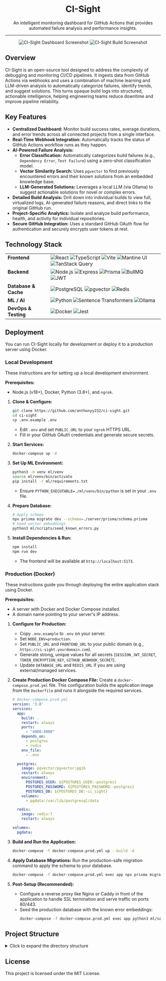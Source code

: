 <h1 align="center">CI-Sight</h1>

<p align="center">
  An intelligent monitoring dashboard for GitHub Actions that provides automated failure analysis and performance insights.
</p>

---

<p align="center">
  <img src="https://github.com/user-attachments/assets/cd0650ed-e5ec-4517-80c2-05fa405031c2" alt="CI-Sight Dashboard Screenshot">
  <img src="https://github.com/user-attachments/assets/83fc2e79-b30f-4d8f-aa1a-478f66f20f34" alt="CI-Sight Build Screenshot">
</p>

## Overview

CI-Sight is an open-source tool designed to address the complexity of debugging and monitoring CI/CD pipelines. It ingests data from GitHub Actions via webhooks and uses a combination of machine learning and LLM-driven analysis to automatically categorize failures, identify trends, and suggest solutions. This turns opaque build logs into structured, actionable intelligence, helping engineering teams reduce downtime and improve pipeline reliability.

## Key Features

-   **Centralized Dashboard:** Monitor build success rates, average durations, and error trends across all connected projects from a single interface.
-   **Real-Time Webhook Integration:** Automatically tracks the status of GitHub Actions workflow runs as they happen.
-   **AI-Powered Failure Analysis:**
    -   **Error Classification:** Automatically categorizes build failures (e.g., `Dependency Error`, `Test Failure`) using a zero-shot classification model.
    -   **Vector Similarity Search:** Uses `pgvector` to find previously encountered errors and their known solutions from an embedded knowledge base.
    -   **LLM-Generated Solutions:** Leverages a local LLM (via Ollama) to suggest actionable solutions for novel or complex errors.
-   **Detailed Build Analysis:** Drill down into individual builds to view full, virtualized logs, AI-generated failure reasons, and direct links to the original GitHub run.
-   **Project-Specific Analytics:** Isolate and analyze build performance, health, and activity for individual repositories.
-   **Secure GitHub Integration:** Uses a standard GitHub OAuth flow for authentication and securely encrypts user tokens at rest.

## Technology Stack

<table>
  <tr>
    <td valign="top"><strong>Frontend</strong></td>
    <td>
      <img src="https://img.shields.io/badge/React-61DAFB?logo=react&logoColor=black" alt="React"/>
      <img src="https://img.shields.io/badge/TypeScript-3178C6?logo=typescript&logoColor=white" alt="TypeScript"/>
      <img src="https://img.shields.io/badge/Vite-646CFF?logo=vite&logoColor=white" alt="Vite"/>
      <img src="https://img.shields.io/badge/Mantine-339AF0?logo=mantine&logoColor=white" alt="Mantine UI"/>
      <img src="https://img.shields.io/badge/TanStack_Query-FF4154?logo=tanstack&logoColor=white" alt="TanStack Query"/>
    </td>
  </tr>
  <tr>
    <td valign="top"><strong>Backend</strong></td>
    <td>
      <img src="https://img.shields.io/badge/Node.js-339933?logo=nodedotjs&logoColor=white" alt="Node.js"/>
      <img src="https://img.shields.io/badge/Express-000000?logo=express&logoColor=white" alt="Express"/>
      <img src="https://img.shields.io/badge/Prisma-2D3748?logo=prisma&logoColor=white" alt="Prisma"/>
      <img src="https://img.shields.io/badge/BullMQ-D12A28?logo=bullmq&logoColor=white" alt="BullMQ"/>
      <img src="https://img.shields.io/badge/JWT-000000?logo=jsonwebtokens&logoColor=white" alt="JWT"/>
    </td>
  </tr>
  <tr>
    <td valign="top"><strong>Database & Cache</strong></td>
    <td>
      <img src="https://img.shields.io/badge/PostgreSQL-4169E1?logo=postgresql&logoColor=white" alt="PostgreSQL"/>
      <img src="https://img.shields.io/badge/pgvector-2E8555?logo=postgresql&logoColor=white" alt="pgvector"/>
      <img src="https://img.shields.io/badge/Redis-DC382D?logo=redis&logoColor=white" alt="Redis"/>
    </td>
  </tr>
  <tr>
    <td valign="top"><strong>ML / AI</strong></td>
    <td>
      <img src="https://img.shields.io/badge/Python-3776AB?logo=python&logoColor=white" alt="Python"/>
      <img src="https://img.shields.io/badge/SentenceTransformers-000000" alt="Sentence Transformers"/>
      <img src="https://img.shields.io/badge/Ollama-000000" alt="Ollama"/>
    </td>
  </tr>
  <tr>
    <td valign="top"><strong>DevOps & Testing</strong></td>
    <td>
      <img src="https://img.shields.io/badge/Docker-2496ED?logo=docker&logoColor=white" alt="Docker"/>
      <img src="https://img.shields.io/badge/Jest-C21325?logo=jest&logoColor=white" alt="Jest"/>
    </td>
  </tr>
</table>

## Deployment

You can run CI-Sight locally for development or deploy it to a production server using Docker.

### Local Development

These instructions are for setting up a local development environment.

**Prerequisites:**
-   Node.js (v18+), Docker, Python (3.8+), and `ngrok`.

1.  **Clone & Configure:**
    ```bash
    git clone https://github.com/anthonyy232/ci-sight.git
    cd ci-sight
    cp .env.example .env
    ```
    -   Edit `.env` and set `PUBLIC_URL` to your `ngrok` HTTPS URL.
    -   Fill in your GitHub OAuth credentials and generate secure secrets.

2.  **Start Services:**
    ```bash
    docker-compose up -d
    ```

3.  **Set Up ML Environment:**
    ```bash
    python3 -m venv ml/venv
    source ml/venv/bin/activate
    pip install -r ml/requirements.txt
    ```
    -   Ensure `PYTHON_EXECUTABLE=./ml/venv/bin/python` is set in your `.env` file.

4.  **Prepare Database:**
    ```bash
    # Apply schema
    npx prisma migrate dev --schema=./server/prisma/schema.prisma
    # Seed vector embeddings
    python3 ml/scripts/seed_known_errors.py
    ```

5.  **Install Dependencies & Run:**
    ```bash
    npm install
    npm run dev
    ```
    -   The frontend will be available at `http://localhost:5173`.

### Production (Docker)

These instructions guide you through deploying the entire application stack using Docker.

**Prerequisites:**
-   A server with Docker and Docker Compose installed.
-   A domain name pointing to your server's IP address.

1.  **Configure for Production:**
    -   Copy `.env.example` to `.env` on your server.
    -   Set `NODE_ENV=production`.
    -   Set `PUBLIC_URL` and `FRONTEND_URL` to your public domain (e.g., `https://ci-sight.yourdomain.com`).
    -   Generate strong, unique values for all secrets (`SESSION_JWT_SECRET`, `TOKEN_ENCRYPTION_KEY`, `GITHUB_WEBHOOK_SECRET`).
    -   Update `DATABASE_URL` and `REDIS_URL` if you are using external/managed services.

2.  **Create Production Docker Compose File:**
    Create a `docker-compose.prod.yml` file. This configuration builds the application image from the `Dockerfile` and runs it alongside the required services.

    ```yaml
    # docker-compose.prod.yml
    version: '3.8'
    services:
      app:
        build: .
        restart: always
        ports:
          - "4000:4000"
        depends_on:
          - postgres
          - redis
        env_file:
          - .env

      postgres:
        image: pgvector/pgvector:pg16
        restart: always
        environment:
          POSTGRES_USER: ${POSTGRES_USER:-postgres}
          POSTGRES_PASSWORD: ${POSTGRES_PASSWORD:-postgres}
          POSTGRES_DB: ${POSTGRES_DB:-ci_sight}
        volumes:
          - pgdata:/var/lib/postgresql/data

      redis:
        image: redis:7
        restart: always

    volumes:
      pgdata:
    ```

3.  **Build and Run the Application:**
    ```bash
    docker-compose -f docker-compose.prod.yml up --build -d
    ```

4.  **Apply Database Migrations:**
    Run the production-safe migration command to apply the schema to your database.
    ```bash
    docker-compose -f docker-compose.prod.yml exec app npx prisma migrate deploy --schema=./server/prisma/schema.prisma
    ```

5.  **Post-Setup (Recommended):**
    -   Configure a reverse proxy like Nginx or Caddy in front of the application to handle SSL termination and serve traffic on ports 80/443.
    -   Seed the production database with the known error embeddings:
        ```bash
        docker-compose -f docker-compose.prod.yml exec app python3 ml/scripts/seed_known_errors.py
        ```

## Project Structure

<details>
<summary>Click to expand the directory structure</summary>

```
/
├── client/         # React frontend application (Vite, Mantine)
│   ├── src/
│   │   ├── api/      # API client and data-fetching functions
│   │   ├── components/ # Reusable UI components
│   │   └── features/ # Feature-based modules (dashboard, projects, etc.)
│   └── vite.config.ts # Vite configuration with proxy to the backend
├── server/         # Node.js backend application (Express, Prisma)
│   ├── prisma/     # Prisma schema and migrations
│   └── src/
│       ├── jobs/     # Background job processors (BullMQ)
│       ├── middleware/ # Express middleware (auth, error handling)
│   │   ├── modules/  # Feature-based modules with routes, controllers, services
│       └── services/ # Shared services (GitHub API, crypto, etc.)
├── ml/             # Python scripts for ML tasks
│   ├── scripts/    # Scripts for classification, similarity search, and seeding
│   └── requirements.txt # Python dependencies
├── docker-compose.yml # Defines PostgreSQL & Redis services for development
└── Dockerfile      # Multi-stage Dockerfile for production builds
```

</details>

## License

This project is licensed under the MIT License.
